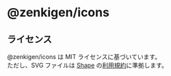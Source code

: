 # @zenkigen/icons

## ライセンス

@zenkigen/icons は MIT ライセンスに基づいています。  
ただし、SVG ファイルは [Shape](https://shape.so/) の[利用規約](https://shape.so/terms)に準拠します。
